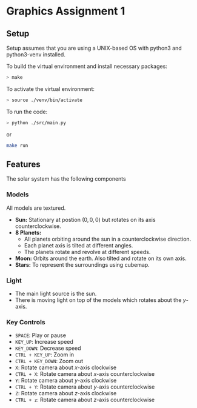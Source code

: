 # Graphics Assignment 1

## Setup

Setup assumes that you are using a UNIX-based OS with python3 and python3-venv installed.

To build the virtual environment and install necessary packages:

```bash
> make
```

To activate the virtual environment:

```bash
> source ./venv/bin/activate
```

To run the code:

```bash
> python ./src/main.py
```

or

```bash
make run
```

## Features

The solar system has the following components

### Models

All models are textured.

* **Sun:** Stationary at postion $(0,0,0)$ but rotates on its axis counterclockwise.
* **8 Planets:**
  * All planets orbiting around the sun in a counterclockwise direction.
  * Each planet axis is tilted at different angles.
  * The planets rotate and revolve at different speeds.
* **Moon:** Orbits around the earth. Also tilted and rotate on its own axis.
* **Stars:** To represent the surroundings using cubemap.

### Light

* The main light source is the sun.
* There is moving light on top of the models which rotates about the $y$-axis.

### Key Controls

* `SPACE`: Play or pause
* `KEY_UP`: Increase speed
* `KEY_DOWN`: Decrease speed
* `CTRL + KEY_UP`: Zoom in
* `CTRL + KEY_DOWN`: Zoom out
* `X`: Rotate camera about $x$-axis clockwise
* `CTRL + X`: Rotate camera about $x$-axis counterclockwise
* `Y`: Rotate camera about $y$-axis clockwise
* `CTRL + Y`: Rotate camera about $y$-axis counterclockwise
* `Z`: Rotate camera about $z$-axis clockwise
* `CTRL + z`: Rotate camera about $z$-axis counterclockwise
